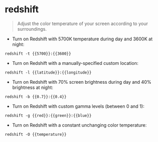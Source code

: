 # redshift

> Adjust the color temperature of your screen according to your surroundings.

- Turn on Redshift with 5700K temperature during day and 3600K at night:

`redshift -t {{5700}}:{{3600}}`

- Turn on Redshift with a manually-specified custom location:

`redshift -l {{latitude}}:{{longitude}}`

- Turn on Redshift with 70% screen brightness during day and 40% brightness at night:

`redshift -b {{0.7}}:{{0.4}}`

- Turn on Redshift with custom gamma levels (between 0 and 1):

`redshift -g {{red}}:{{green}}:{{blue}}`

- Turn on Redshift with a constant unchanging color temperature:

`redshift -O {{temperature}}`
